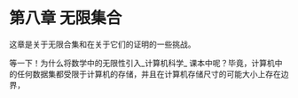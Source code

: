 # 第八章 无限集合

这章是关于无限合集和在关于它们的证明的一些挑战。

等一下！为什么将数学中的无限性引入_计算机科学_ 课本中呢？毕竟，计算机中的任何数据集都受限于计算机的存储，并且在计算机存储尺寸的可能大小上存在边界，

